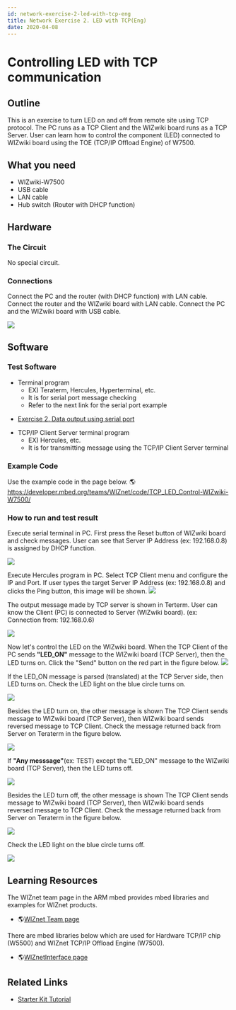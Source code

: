 ```yaml
---
id: network-exercise-2-led-with-tcp-eng
title: Network Exercise 2. LED with TCP(Eng)
date: 2020-04-08
---
```



# Controlling LED with TCP communication

## Outline

This is an exercise to turn LED on and off from remote site using TCP
protocol. The PC runs as a TCP Client and the WIZwiki board runs as a
TCP Server. User can learn how to control the component (LED) connected
to WIZwiki board using the TOE (TCP/IP Offload Engine) of W7500.

## What you need

  - WIZwiki-W7500
  - USB cable
  - LAN cable
  - Hub switch (Router with DHCP function)

## Hardware

### The Circuit

No special circuit.

### Connections

Connect the PC and the router (with DHCP function) with LAN cable.
Connect the router and the WIZwiki board with LAN cable. Connect the PC
and the WIZwiki board with USB cable.

![](/img/products/wizwiki_mbed_kit/kit_en/tcp_loopback_system_config_en.png)


## Software

### Test Software

  - Terminal program
      - EX) Teraterm, Hercules, Hyperterminal, etc.
      - It is for serial port message checking
      - Refer to the next link for the serial port example




  * [Exercise 2. Data output using serial port](./Exercise-2.Serial-port-Eng.md)


  - TCP/IP Client Server terminal program
      - EX) Hercules, etc.
      - It is for transmitting message using the TCP/IP Client Server
        terminal

### Example Code

Use the example code in the page below.
🌎https://developer.mbed.org/teams/WIZnet/code/TCP_LED_Control-WIZwiki-W7500/

### How to run and test result

Execute serial terminal in PC. First press the Reset button of WIZwiki
board and check messages. User can see that Server IP Address (ex:
192.168.0.8) is assigned by DHCP function.

![](/img/products/wizwiki_mbed_kit/kit_en/tcp_led_dhcp_1.jpg)

Execute Hercules program in PC. Select TCP Client menu and configure the
IP and Port. If user types the target Server IP Address (ex:
192.168.0.8) and clicks the Ping button, this image will be shown.
![](/img/products/wizwiki_mbed_kit/kit_en/tcp_led_client_1.jpg)

The output message made by TCP server is shown in Terterm. User can know
the Client (PC) is connected to Server (WIZwiki board). (ex: Connection
from: 192.168.0.6)

![](/img/products/wizwiki_mbed_kit/kit_en/tcp_led_server_1.jpg)

Now let's control the LED on the WIZwiki board. When the TCP Client of
the PC sends **"LED\_ON"** message to the WIZwiki board (TCP Server),
then the LED turns on. Click the "Send" button on the red part in the
figure below.
![](/img/products/wizwiki_mbed_kit/kit_en/tcp_led_on_client.jpg)

If the LED\_ON message is parsed (translated) at the TCP Server side,
then LED turns on. Check the LED light on the blue circle turns on.

![](/img/products/wizwiki_mbed_kit/kit_en/tcp_led_on_off.png)

Besides the LED turn on, the other message is shown The TCP Client sends
message to WIZwiki board (TCP Server), then WIZwiki board sends reversed
message to TCP Client. Check the message returned back from Server on
Teraterm in the figure below.

![](/img/products/wizwiki_mbed_kit/kit_en/tcp_led_on_server.jpg)

If **"Any messsage"**(ex: TEST) except the "LED\_ON" message to the
WIZwiki board (TCP Server), then the LED turns off.

![](/img/products/wizwiki_mbed_kit/kit_en/tcp_led_off_client.jpg)

Besides the LED turn off, the other message is shown The TCP Client
sends message to WIZwiki board (TCP Server), then WIZwiki board sends
reversed message to TCP Client. Check the message returned back from
Server on Teraterm in the figure below.

![](/img/products/wizwiki_mbed_kit/kit_en/tcp_led_off_server.jpg)

Check the LED light on the blue circle turns off.

![](/img/products/wizwiki_mbed_kit/kit_en/tcp_led_on_off.png)


## Learning Resources

The WIZnet team page in the ARM mbed provides mbed libraries and
examples for WIZnet products.

  - 🌎[WIZnet Team page](https://developer.mbed.org/teams/WIZnet/)

There are mbed libraries below which are used for Hardware TCP/IP chip
(W5500) and WIZnet TCP/IP Offload Engine (W7500).

  - 🌎[WIZnetInterface page](https://developer.mbed.org/teams/WIZnet/code/WIZnetInterface/)
    

## Related Links

  * [Starter Kit Tutorial](./Tutorial-Eng.md)
